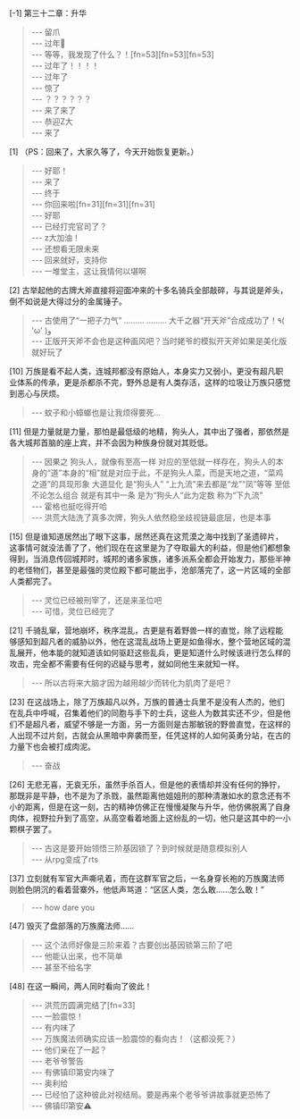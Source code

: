 
[-1] 第三十二章：升华
>--- 留爪<br>
>--- 过年🧨<br>
>--- 等等，我发现了什么？！[fn=53][fn=53][fn=53]<br>
>--- 过年了！！！！<br>
>--- 过年了<br>
>--- 惊了<br>
>--- ？？？？？？<br>
>--- 来了来了<br>
>--- 恭迎Z大<br>
>--- 来了<br>

[1] （PS：回来了，大家久等了，今天开始恢复更新。）
>--- 好耶！<br>
>--- 来了<br>
>--- 终于<br>
>--- 你回来啦[fn=31][fn=31][fn=31]<br>
>--- 好耶<br>
>--- 已经打完官司了？<br>
>--- z大加油！<br>
>--- 还想看无限未来<br>
>--- 回来就好，支持你<br>
>--- 一堆堂主，这让我情何以堪啊<br>

[2] 古举起他的古牌大斧直接将迎面冲来的十多名骑兵全部敲碎，与其说是斧头，倒不如说是大得过分的金属锤子。
>--- 古使用了“一把子力气”
………
………
大千之器“开天斧”合成成功了！٩( 'ω' )و<br>
>--- 正版开天斧不会也是这种画风吧？当时姥爷的模拟开天斧如果是美化版就好玩了<br>

[10] 万族是看不起人类，连城邦都没有原始人，本身实力又弱小，更没有超凡职业体系的传承，更是杀都杀不完，野外总是有人类存活，这样的垃圾让万族只感觉到恶心与厌烦。
>--- 蚊子和小蟑螂也是让我烦得要死…<br>

[11] 但是力量就是力量，那怕是最低级的地精，狗头人，其中出了强者，那依然是各大城邦首脑的座上宾，并不会因为种族身份就对其贬低。
>--- 因果之 狗头人，就像有至高一样  对应的至低就一样存在，狗头人的本身的“道”本身的“相”就是对应于此，不是狗头人菜，而是天地之道，“菜鸡之道”的具现形象  大道显化 是“狗头人” “上九流”来去都是“龙”“凤”等等  至低不论怎么组合 就是有其中一条 是为“狗头人”此为定数 称为“下九流”<br>
>--- 霍格也挺吃得开哈<br>
>--- 洪荒大陆洗了真多次牌，狗头人依然稳坐歧视链最底层，也是本事<br>

[15] 但是谁知道居然出了眼下这事，居然还真在这荒漠之海中找到了圣遗碎片，这事情可就没法善了了，他们现在在这里是为了夺取最大的利益，但是他们都想象得到，当消息传回城邦时，城邦的诸多家族，诸多派系全都会开始发力，那些半神的老怪物们，甚至是最强的灵位殿下都可能出手，沧部落完了，这一片区域的全部人类都完了。
>--- 灵位已经被刑宰了，还是来圣位吧<br>
>--- 可惜，灵位已经完了<br>

[21] 千骑乱窜，营地崩坏，秩序混乱，古更是有着野兽一样的直觉，除了远程能够感知到超凡者的威胁以外，他在这混乱战场上更是如鱼得水，整个营地区域的混乱展开，他本能的就知道该如何驱赶这些乱兵，更是知道什么时候该进行怎么样的攻击，完全都不需要有任何的迟疑与思考，就如同他生来就知一样。
>--- 所以古将来大脑才因为越用越少而转化为肌肉了是吧？<br>

[23] 在这战场上，除了万族超凡以外，万族的普通士兵里不是没有人杰的，他们在乱兵中呼喊，召集着他们的同胞与手下的士兵，这些人为数其实还不少，但是他们不是超凡者，威望不够是一方面，另一方面则是古那敏锐的野兽直觉，在这样的人出现不过片刻，古就会从黑暗中奔袭而至，任凭这样的人如何英勇分站，在古的力量下也会被打成肉泥。
>--- 奋战<br>

[26] 无悲无喜，无哀无乐，虽然手杀百人，但是他的表情却并没有任何的狰狞，那既非是平静，也不是为了杀戮，虽然距离他姐姐刑的那种清澈如水的意念还有不小的距离，但是在这一刻，古的精神仿佛正在慢慢凝聚与升华，他仿佛脱离了自身肉体，视野拉升到了高空，从高空看着地面上这纷乱的一切，他只是这其中的一小颗棋子罢了。
>--- 古这是要开始领悟三阶基因锁了？到时候就是随意模拟别人<br>
>--- 从rpg变成了rts<br>

[37] 立刻就有军官大声嘶吼着，而在这群军官之后，一名身穿长袍的万族魔法师则脸色阴沉的看着营寨外，他低声骂道：“区区人类，怎么敢……怎么敢！”
>--- how dare you<br>

[47] 毁灭了盘部落的万族魔法师……
>--- 这个法师好像是三阶来着？古要创出基因锁第三阶了吧<br>
>--- 他能认出来，也不简单<br>
>--- 甚至不给名字<br>

[48] 在这一瞬间，两人同时看向了彼此！
>--- 洪荒历圆满完结了[fn=33]<br>
>--- 一脸震惊！<br>
>--- 有内味了<br>
>--- 万族魔法师确实应该一脸震惊的看向古！（这都没死？）<br>
>--- 他们亲在了一起？<br>
>--- 老爷爷警告<br>
>--- 有佛镇印第安内味了<br>
>--- 奥利给<br>
>--- 已经怕了这种彼此对视结局。要是再来个老爷爷讲故事就更恐怖了<br>
>--- 佛镇印第安⚠️<br>

